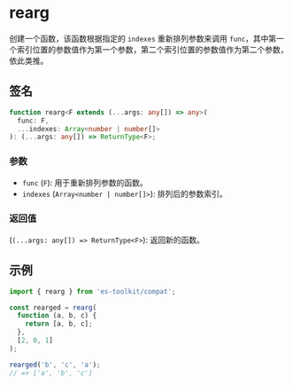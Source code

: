 # rearg

创建一个函数，该函数根据指定的 `indexes` 重新排列参数来调用 `func`，其中第一个索引位置的参数值作为第一个参数，第二个索引位置的参数值作为第二个参数，依此类推。

## 签名

```typescript
function rearg<F extends (...args: any[]) => any>(
  func: F,
  ...indexes: Array<number | number[]>
): (...args: any[]) => ReturnType<F>;
```

### 参数

- `func` (`F`): 用于重新排列参数的函数。
- `indexes` (`Array<number | number[]>`): 排列后的参数索引。

### 返回值

(`(...args: any[]) => ReturnType<F>`): 返回新的函数。

## 示例

```typescript
import { rearg } from 'es-toolkit/compat';

const rearged = rearg(
  function (a, b, c) {
    return [a, b, c];
  },
  [2, 0, 1]
);

rearged('b', 'c', 'a');
// => ['a', 'b', 'c']
```
